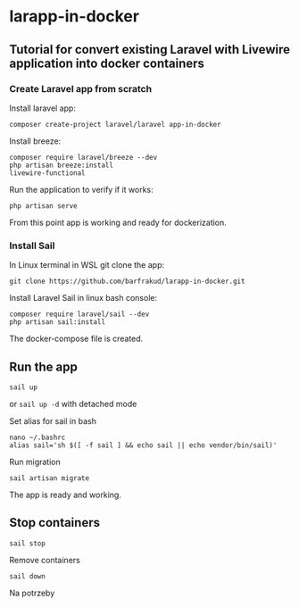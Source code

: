 # larapp-in-docker 
## Tutorial for convert existing Laravel with Livewire application into docker containers

### Create Laravel app from scratch
Install laravel app:
```
composer create-project laravel/laravel app-in-docker
```
Install breeze:
```
composer require laravel/breeze --dev
php artisan breeze:install
livewire-functional
```

Run the application to verify if it works:
```
php artisan serve
```
From this point app is working and ready for dockerization.



### Install Sail 
In Linux terminal in WSL git clone the app:
```
git clone https://github.com/barfrakud/larapp-in-docker.git
```

Install Laravel Sail in linux bash console:
```
composer require laravel/sail --dev
php artisan sail:install
```
The docker-compose file is created.

## Run the app

```
sail up
```
or `sail up -d`  with detached mode

Set alias for sail in bash 
```
nano ~/.bashrc
alias sail='sh $([ -f sail ] && echo sail || echo vendor/bin/sail)'
```

Run migration 
```
sail artisan migrate
```
The app is ready and working.

## Stop containers
```
sail stop
```

Remove containers
```
sail down
```


Na potrzeby 
